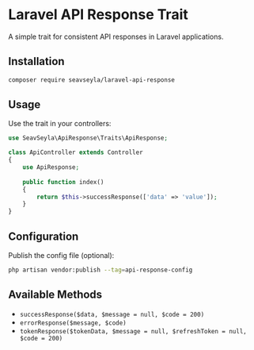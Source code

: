 # Laravel API Response Trait

A simple trait for consistent API responses in Laravel applications.

## Installation

```bash
composer require seavseyla/laravel-api-response
```

## Usage

Use the trait in your controllers:

```php
use SeavSeyla\ApiResponse\Traits\ApiResponse;

class ApiController extends Controller
{
    use ApiResponse;
    
    public function index()
    {
        return $this->successResponse(['data' => 'value']);
    }
}
```

## Configuration

Publish the config file (optional):

```bash
php artisan vendor:publish --tag=api-response-config
```

## Available Methods

- `successResponse($data, $message = null, $code = 200)`
- `errorResponse($message, $code)`
- `tokenResponse($tokenData, $message = null, $refreshToken = null, $code = 200)`